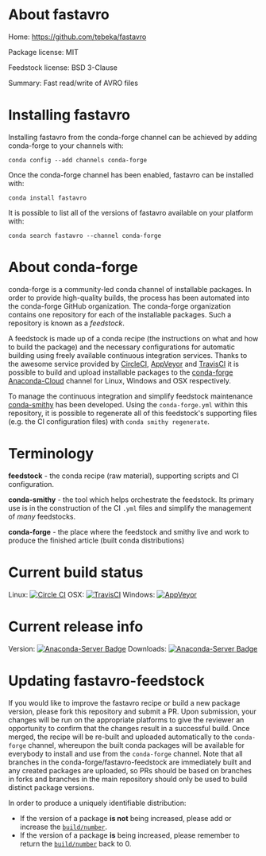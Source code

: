 About fastavro
==============

Home: https://github.com/tebeka/fastavro

Package license: MIT

Feedstock license: BSD 3-Clause

Summary: Fast read/write of AVRO files



Installing fastavro
===================

Installing fastavro from the conda-forge channel can be achieved by adding conda-forge to your channels with:

```
conda config --add channels conda-forge
```

Once the conda-forge channel has been enabled, fastavro can be installed with:

```
conda install fastavro
```

It is possible to list all of the versions of fastavro available on your platform with:

```
conda search fastavro --channel conda-forge
```


About conda-forge
=================

conda-forge is a community-led conda channel of installable packages.
In order to provide high-quality builds, the process has been automated into the
conda-forge GitHub organization. The conda-forge organization contains one repository
for each of the installable packages. Such a repository is known as a *feedstock*.

A feedstock is made up of a conda recipe (the instructions on what and how to build
the package) and the necessary configurations for automatic building using freely
available continuous integration services. Thanks to the awesome service provided by
[CircleCI](https://circleci.com/), [AppVeyor](http://www.appveyor.com/)
and [TravisCI](https://travis-ci.org/) it is possible to build and upload installable
packages to the [conda-forge](https://anaconda.org/conda-forge)
[Anaconda-Cloud](http://docs.anaconda.org/) channel for Linux, Windows and OSX respectively.

To manage the continuous integration and simplify feedstock maintenance
[conda-smithy](http://github.com/conda-forge/conda-smithy) has been developed.
Using the ``conda-forge.yml`` within this repository, it is possible to regenerate all of
this feedstock's supporting files (e.g. the CI configuration files) with ``conda smithy regenerate``.


Terminology
===========

**feedstock** - the conda recipe (raw material), supporting scripts and CI configuration.

**conda-smithy** - the tool which helps orchestrate the feedstock.
                   Its primary use is in the construction of the CI ``.yml`` files
                   and simplify the management of *many* feedstocks.

**conda-forge** - the place where the feedstock and smithy live and work to
                  produce the finished article (built conda distributions)

Current build status
====================

Linux: [![Circle CI](https://circleci.com/gh/conda-forge/fastavro-feedstock.svg?style=shield)](https://circleci.com/gh/conda-forge/fastavro-feedstock)
OSX: [![TravisCI](https://travis-ci.org/conda-forge/fastavro-feedstock.svg?branch=master)](https://travis-ci.org/conda-forge/fastavro-feedstock)
Windows: [![AppVeyor](https://ci.appveyor.com/api/projects/status/github/conda-forge/fastavro-feedstock?svg=True)](https://ci.appveyor.com/project/conda-forge/fastavro-feedstock/branch/master)

Current release info
====================
Version: [![Anaconda-Server Badge](https://anaconda.org/conda-forge/fastavro/badges/version.svg)](https://anaconda.org/conda-forge/fastavro)
Downloads: [![Anaconda-Server Badge](https://anaconda.org/conda-forge/fastavro/badges/downloads.svg)](https://anaconda.org/conda-forge/fastavro)


Updating fastavro-feedstock
===========================

If you would like to improve the fastavro recipe or build a new
package version, please fork this repository and submit a PR. Upon submission,
your changes will be run on the appropriate platforms to give the reviewer an
opportunity to confirm that the changes result in a successful build. Once
merged, the recipe will be re-built and uploaded automatically to the
`conda-forge` channel, whereupon the built conda packages will be available for
everybody to install and use from the `conda-forge` channel.
Note that all branches in the conda-forge/fastavro-feedstock are
immediately built and any created packages are uploaded, so PRs should be based
on branches in forks and branches in the main repository should only be used to
build distinct package versions.

In order to produce a uniquely identifiable distribution:
 * If the version of a package **is not** being increased, please add or increase
   the [``build/number``](http://conda.pydata.org/docs/building/meta-yaml.html#build-number-and-string).
 * If the version of a package **is** being increased, please remember to return
   the [``build/number``](http://conda.pydata.org/docs/building/meta-yaml.html#build-number-and-string)
   back to 0.
